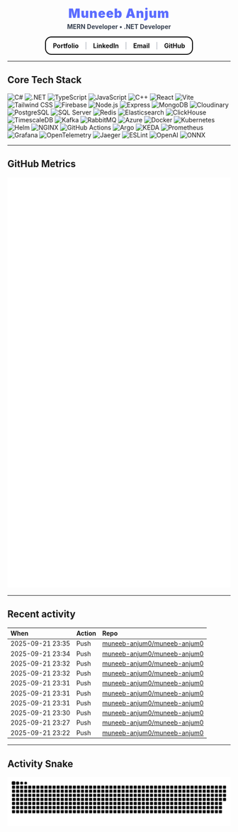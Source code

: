 <!-- ====== NAME + TITLE ====== -->
<h1 align="center" style="margin:0;">
  <span style="font-weight:900; letter-spacing:1.2px; color:#5b6cff;">Muneeb Anjum</span>
</h1>
<p align="center" style="margin-top:4px;">
  <span style="font-weight:700; color:#374151;">MERN Developer • .NET Developer</span>
</p>

<!-- ====== NAVBAR: white buttons, black text, black border in a real bar ====== -->
<div align="center" style="margin:14px 0;">
  <div style="display:inline-flex; align-items:center; gap:14px; background:#ffffff; border:2px solid #000; border-radius:14px; padding:10px 16px;">
    <a href="https://muneeb-anjum.vercel.app/" style="text-decoration:none; color:#111; font-weight:700;">Portfolio</a>
    <span style="color:#9ca3af;">|</span>
    <a href="https://linkedin.com/in/muneebanjum335" style="text-decoration:none; color:#111; font-weight:700;">LinkedIn</a>
    <span style="color:#9ca3af;">|</span>
    <a href="mailto:muneeb.anjum0@gmail.com" style="text-decoration:none; color:#111; font-weight:700;">Email</a>
    <span style="color:#9ca3af;">|</span>
    <a href="https://github.com/muneeb-anjum0" style="text-decoration:none; color:#111; font-weight:700;">GitHub</a>
  </div>
</div>

---

## Core Tech Stack

<p align="left">
  <!-- Languages -->
  <img title="C#" alt="C#" width="48" src="https://cdn.jsdelivr.net/gh/devicons/devicon/icons/csharp/csharp-original.svg"/>
  <img title=".NET" alt=".NET" width="48" src="https://cdn.jsdelivr.net/gh/devicons/devicon/icons/dotnetcore/dotnetcore-original.svg"/>
  <img title="TypeScript" alt="TypeScript" width="48" src="https://cdn.jsdelivr.net/gh/devicons/devicon/icons/typescript/typescript-original.svg"/>
  <img title="JavaScript" alt="JavaScript" width="48" src="https://cdn.jsdelivr.net/gh/devicons/devicon/icons/javascript/javascript-original.svg"/>
  <img title="C++" alt="C++" width="48" src="https://cdn.jsdelivr.net/gh/devicons/devicon/icons/cplusplus/cplusplus-original.svg"/>

  <!-- Frontend -->
  <img title="React" alt="React" width="48" src="https://cdn.jsdelivr.net/gh/devicons/devicon/icons/react/react-original.svg"/>
  <img title="Vite" alt="Vite" width="48" src="https://cdn.jsdelivr.net/gh/devicons/devicon/icons/vitejs/vitejs-original.svg"/>
  <img title="Tailwind CSS" alt="Tailwind CSS" width="48" src="https://cdn.jsdelivr.net/gh/devicons/devicon/icons/tailwindcss/tailwindcss-plain.svg"/>
  <img title="Firebase" alt="Firebase" width="48" src="https://cdn.jsdelivr.net/gh/devicons/devicon/icons/firebase/firebase-plain.svg"/>

  <!-- Node backend -->
  <img title="Node.js" alt="Node.js" width="48" src="https://cdn.jsdelivr.net/gh/devicons/devicon/icons/nodejs/nodejs-original.svg"/>
  <img title="Express" alt="Express" width="48" src="https://cdn.jsdelivr.net/gh/devicons/devicon/icons/express/express-original.svg"/>
  <img title="MongoDB" alt="MongoDB" width="48" src="https://cdn.jsdelivr.net/gh/devicons/devicon/icons/mongodb/mongodb-original.svg"/>
  <img title="Cloudinary" alt="Cloudinary" width="48" src="https://cdn.simpleicons.org/cloudinary"/>

  <!-- Databases -->
  <img title="PostgreSQL" alt="PostgreSQL" width="48" src="https://cdn.jsdelivr.net/gh/devicons/devicon/icons/postgresql/postgresql-original.svg"/>
  <img title="SQL Server" alt="SQL Server" width="48" src="https://cdn.jsdelivr.net/gh/devicons/devicon/icons/microsoftsqlserver/microsoftsqlserver-plain.svg"/>
  <img title="Redis" alt="Redis" width="48" src="https://cdn.jsdelivr.net/gh/devicons/devicon/icons/redis/redis-original.svg"/>
  <img title="Elasticsearch" alt="Elasticsearch" width="48" src="https://cdn.jsdelivr.net/gh/devicons/devicon/icons/elasticsearch/elasticsearch-original.svg"/>
  <img title="ClickHouse" alt="ClickHouse" width="48" src="https://cdn.simpleicons.org/clickhouse"/>
  <img title="TimescaleDB" alt="TimescaleDB" width="48" src="https://cdn.simpleicons.org/timescaledb"/>

  <!-- Messaging -->
  <img title="Kafka" alt="Kafka" width="48" src="https://cdn.jsdelivr.net/gh/devicons/devicon/icons/apachekafka/apachekafka-original.svg"/>
  <img title="RabbitMQ" alt="RabbitMQ" width="48" src="https://cdn.jsdelivr.net/gh/devicons/devicon/icons/rabbitmq/rabbitmq-original.svg"/>

  <!-- Cloud and Infra -->
  <img title="Azure" alt="Azure" width="48" src="https://cdn.jsdelivr.net/gh/devicons/devicon/icons/azure/azure-original.svg"/>
  <img title="Docker" alt="Docker" width="48" src="https://cdn.jsdelivr.net/gh/devicons/devicon/icons/docker/docker-original.svg"/>
  <img title="Kubernetes" alt="Kubernetes" width="48" src="https://cdn.jsdelivr.net/gh/devicons/devicon/icons/kubernetes/kubernetes-plain.svg"/>
  <img title="Helm" alt="Helm" width="48" src="https://cdn.jsdelivr.net/gh/devicons/devicon/icons/helm/helm-original.svg"/>
  <img title="NGINX" alt="NGINX" width="48" src="https://cdn.jsdelivr.net/gh/devicons/devicon/icons/nginx/nginx-original.svg"/>
  <img title="GitHub Actions" alt="GitHub Actions" width="48" src="https://cdn.jsdelivr.net/gh/devicons/devicon/icons/githubactions/githubactions-plain.svg"/>
  <img title="Argo" alt="Argo" width="48" src="https://cdn.simpleicons.org/argo"/>
  <img title="KEDA" alt="KEDA" width="48" src="https://cdn.simpleicons.org/keda"/>

  <!-- Observability -->
  <img title="Prometheus" alt="Prometheus" width="48" src="https://cdn.jsdelivr.net/gh/devicons/devicon/icons/prometheus/prometheus-original.svg"/>
  <img title="Grafana" alt="Grafana" width="48" src="https://cdn.jsdelivr.net/gh/devicons/devicon/icons/grafana/grafana-original.svg"/>
  <img title="OpenTelemetry" alt="OpenTelemetry" width="48" src="https://cdn.simpleicons.org/opentelemetry"/>
  <img title="Jaeger" alt="Jaeger" width="48" src="https://cdn.simpleicons.org/jaeger"/>

  <!-- Linting -->
  <img title="ESLint" alt="ESLint" width="48" src="https://cdn.jsdelivr.net/gh/devicons/devicon/icons/eslint/eslint-original.svg"/>

  <!-- AI -->
  <img title="OpenAI" alt="OpenAI" width="48" src="https://cdn.simpleicons.org/openai"/>
  <img title="ONNX" alt="ONNX" width="48" src="https://cdn.simpleicons.org/onnx"/>
</p>

---

## GitHub Metrics
<p align="center">
  <img src="./metrics.svg" alt="GitHub Metrics">
</p>

---

## Recent activity
<div align="center">
  <table>
    <thead>
      <tr>
        <th align="left">When</th>
        <th align="left">Action</th>
        <th align="left">Repo</th>
      </tr>
    </thead>
    <tbody>
      <!--RECENT_ACTIVITY:start-->
<tr><td>2025-09-21 23:35</td><td>Push</td><td><a href="https://github.com/muneeb-anjum0/muneeb-anjum0">muneeb-anjum0/muneeb-anjum0</a></td></tr>
<tr><td>2025-09-21 23:34</td><td>Push</td><td><a href="https://github.com/muneeb-anjum0/muneeb-anjum0">muneeb-anjum0/muneeb-anjum0</a></td></tr>
<tr><td>2025-09-21 23:32</td><td>Push</td><td><a href="https://github.com/muneeb-anjum0/muneeb-anjum0">muneeb-anjum0/muneeb-anjum0</a></td></tr>
<tr><td>2025-09-21 23:32</td><td>Push</td><td><a href="https://github.com/muneeb-anjum0/muneeb-anjum0">muneeb-anjum0/muneeb-anjum0</a></td></tr>
<tr><td>2025-09-21 23:31</td><td>Push</td><td><a href="https://github.com/muneeb-anjum0/muneeb-anjum0">muneeb-anjum0/muneeb-anjum0</a></td></tr>
<tr><td>2025-09-21 23:31</td><td>Push</td><td><a href="https://github.com/muneeb-anjum0/muneeb-anjum0">muneeb-anjum0/muneeb-anjum0</a></td></tr>
<tr><td>2025-09-21 23:31</td><td>Push</td><td><a href="https://github.com/muneeb-anjum0/muneeb-anjum0">muneeb-anjum0/muneeb-anjum0</a></td></tr>
<tr><td>2025-09-21 23:30</td><td>Push</td><td><a href="https://github.com/muneeb-anjum0/muneeb-anjum0">muneeb-anjum0/muneeb-anjum0</a></td></tr>
<tr><td>2025-09-21 23:27</td><td>Push</td><td><a href="https://github.com/muneeb-anjum0/muneeb-anjum0">muneeb-anjum0/muneeb-anjum0</a></td></tr>
<tr><td>2025-09-21 23:22</td><td>Push</td><td><a href="https://github.com/muneeb-anjum0/muneeb-anjum0">muneeb-anjum0/muneeb-anjum0</a></td></tr>
      <!--RECENT_ACTIVITY:end-->
    </tbody>
  </table>
</div>

---

## Activity Snake
<p align="center">
  <img src="https://raw.githubusercontent.com/muneeb-anjum0/muneeb-anjum0/output/snake.svg" alt="snake animation">
</p>
